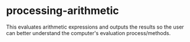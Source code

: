 processing-arithmetic
=====================

This evaluates arithmetic expressions and outputs the results so the user can better understand the computer's evaluation process/methods.
